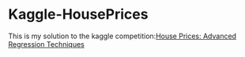 # Kaggle-HousePrices
This is my solution to the kaggle competition:[House Prices: Advanced Regression Techniques](https://www.kaggle.com/c/house-prices-advanced-regression-techniques)
